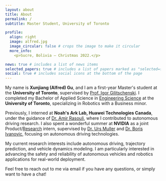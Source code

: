 ```yaml
---
layout: about
title: About
permalink: /
subtitle: Master Student, University of Toronto

profile:
  align: right
  image: alfred.jpg
  image_circular: false # crops the image to make it circular
  more_info:
    <p>Sucre, Bolivia – Christmas 2022.</p>

news: true # includes a list of news items
selected_papers: true # includes a list of papers marked as "selected={true}"
social: true # includes social icons at the bottom of the page
---
```


<!-- Write your biography here. Tell the world about yourself. Link to your favorite [subreddit](http://reddit.com). You can put a picture in, too. The code is already in, just name your picture `prof_pic.jpg` and put it in the `img/` folder.

Put your address / P.O. box / other info right below your picture. You can also disable any of these elements by editing `profile` property of the YAML header of your `_pages/about.md`. Edit `_bibliography/papers.bib` and Jekyll will render your [publications page](/al-folio/publications/) automatically.

Link to your social media connections, too. This theme is set up to use [Font Awesome icons](https://fontawesome.com/) and [Academicons](https://jpswalsh.github.io/academicons/), like the ones below. Add your Facebook, Twitter, LinkedIn, Google Scholar, or just disable all of them. -->

My name is **Xunjiang (Alfred) Gu**, and I am a first-year Master's student at the **University of Toronto**, supervised by [Prof. Igor Gilitschenski](https://www.gilitschenski.org/igor/). I completed my Bachelor of Applied Science in [Engineering Science](https://discover.engineering.utoronto.ca/programs/engineering-programs/engineering-science/) at the **University of Toronto**, specializing in Robotics with a Business minor.

Previously, I interned at **Noah's Ark Lab, Huawei Technologies Canada**, under the guidance of [Dr. Amir Rasouli](https://aras62.github.io/), where I contributed to autonomous driving research. I also spent a wonderful summer at **NVIDIA** as a joint Product/[Research](https://research.nvidia.com/labs/avg/) intern, supervised by [Dr. Urs Muller](https://www.linkedin.com/in/ursmuller/) and [Dr. Boris Ivanovic](https://www.borisivanovic.com/), focusing on autonomous driving technologies.

My current research interests include autonomous driving, trajectory prediction, and vehicle dynamics modeling. I am particularly interested in advancing the safety and reliability of autonomous vehicles and robotics applications for real-world deployment.

Feel free to reach out to me via email if you have any questions, or simply want to have a chat!


